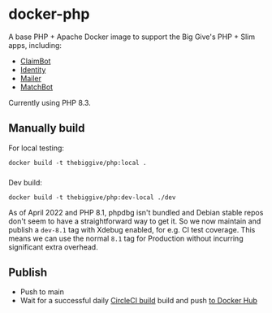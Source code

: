# docker-php

A base PHP + Apache Docker image to support the Big Give's PHP + Slim apps, including:
 
 * [ClaimBot](https://github.com/thebiggive/claimbot)
 * [Identity](https://github.com/thebiggive/identity)
 * [Mailer](https://github.com/thebiggive/mailer)
 * [MatchBot](https://github.com/thebiggive/matchbot)

Currently using PHP 8.3.

## Manually build

For local testing:

    docker build -t thebiggive/php:local .

###

Dev build:

    docker build -t thebiggive/php:dev-local ./dev

As of April 2022 and PHP 8.1, phpdbg isn't bundled and Debian stable repos don't seem to have
a straightforward way to get it. So we now maintain and publish a `dev-8.1` tag with Xdebug enabled,
for e.g. CI test coverage. This means we can use the normal `8.1` tag for Production without
incurring significant extra overhead.

## Publish

* Push to main
* Wait for a successful daily [CircleCI build](.circleci/config.yml) build and push [to Docker Hub](https://hub.docker.com/r/thebiggive/php/builds/)
